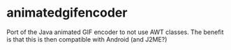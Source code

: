 animatedgifencoder
==================

Port of the Java animated GIF encoder to not use AWT classes. The benefit is that this is then compatible with Android (and J2ME?)